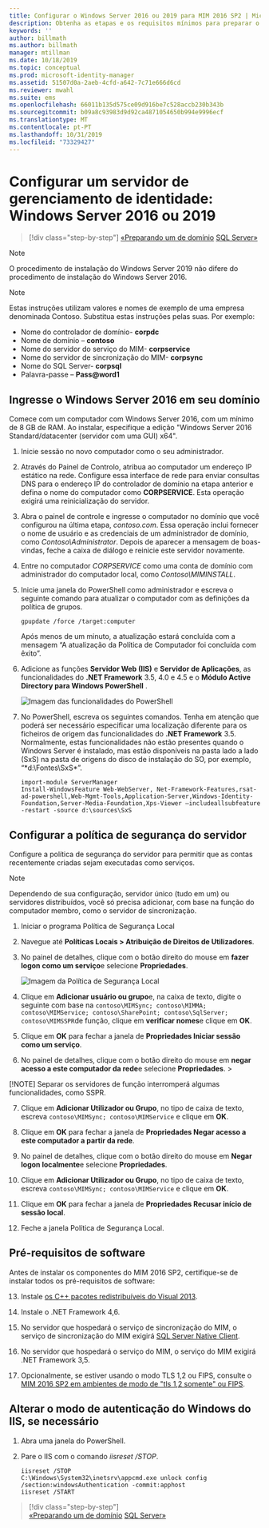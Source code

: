 ```yaml
---
title: Configurar o Windows Server 2016 ou 2019 para MIM 2016 SP2 | Microsoft Docs
description: Obtenha as etapas e os requisitos mínimos para preparar o Windows Server 2016 ou 2019 para trabalhar com o MIM 2016 SP2.
keywords: ''
author: billmath
ms.author: billmath
manager: mtillman
ms.date: 10/18/2019
ms.topic: conceptual
ms.prod: microsoft-identity-manager
ms.assetid: 51507d0a-2aeb-4cfd-a642-7c71e666d6cd
ms.reviewer: mwahl
ms.suite: ems
ms.openlocfilehash: 66011b135d575ce09d916be7c528accb230b343b
ms.sourcegitcommit: b09a8c93983d9d92ca4871054650b994e9996ecf
ms.translationtype: MT
ms.contentlocale: pt-PT
ms.lasthandoff: 10/31/2019
ms.locfileid: "73329427"
---
```

# <a name="set-up-an-identity-management-server-windows-server-2016-or-2019"></a>Configurar um servidor de gerenciamento de identidade: Windows Server 2016 ou 2019

> [!div class="step-by-step"]
> [«Preparando um
> de domínio](preparing-domain.md) [SQL Server»](prepare-server-sql2016.md)
> 

> [!NOTE]
O procedimento de instalação do Windows Server 2019 não difere do procedimento de instalação do Windows Server 2016.


> [!NOTE]
> Estas instruções utilizam valores e nomes de exemplo de uma empresa denominada Contoso. Substitua estas instruções pelas suas. Por exemplo:
> - Nome do controlador de domínio- **corpdc**
> - Nome de domínio – **contoso**
> - Nome do servidor do serviço do MIM- **corpservice**
> - Nome do servidor de sincronização do MIM- **corpsync**
> - Nome do SQL Server- **corpsql**
> - Palavra-passe – <strong>Pass@word1</strong>

## <a name="join-windows-server-2016-to-your-domain"></a>Ingresse o Windows Server 2016 em seu domínio

Comece com um computador com Windows Server 2016, com um mínimo de 8 GB de RAM. Ao instalar, especifique a edição "Windows Server 2016 Standard/datacenter (servidor com uma GUI) x64".

1. Inicie sessão no novo computador como o seu administrador.

2. Através do Painel de Controlo, atribua ao computador um endereço IP estático na rede. Configure essa interface de rede para enviar consultas DNS para o endereço IP do controlador de domínio na etapa anterior e defina o nome do computador como **CORPSERVICE**.  Esta operação exigirá uma reinicialização do servidor.

3. Abra o painel de controle e ingresse o computador no domínio que você configurou na última etapa, *contoso.com*.  Essa operação inclui fornecer o nome de usuário e as credenciais de um administrador de domínio, como *Contoso\Administrator*.  Depois de aparecer a mensagem de boas-vindas, feche a caixa de diálogo e reinicie este servidor novamente.

4. Entre no computador *CORPSERVICE* como uma conta de domínio com administrador do computador local, como *Contoso\MIMINSTALL*.


5. Inicie uma janela do PowerShell como administrador e escreva o seguinte comando para atualizar o computador com as definições da política de grupos.

    ```
    gpupdate /force /target:computer
    ```

    Após menos de um minuto, a atualização estará concluída com a mensagem “A atualização da Política de Computador foi concluída com êxito”.

6. Adicione as funções **Servidor Web (IIS)** e **Servidor de Aplicações**, as funcionalidades do **.NET Framework** 3.5, 4.0 e 4.5 e o **Módulo Active Directory para Windows PowerShell** .

    ![Imagem das funcionalidades do PowerShell](media/MIM-DeployWS2.png)

7. No PowerShell, escreva os seguintes comandos. Tenha em atenção que poderá ser necessário especificar uma localização diferente para os ficheiros de origem das funcionalidades do **.NET Framework** 3.5. Normalmente, estas funcionalidades não estão presentes quando o Windows Server é instalado, mas estão disponíveis na pasta lado a lado (SxS) na pasta de origens do disco de instalação do SO, por exemplo, “*d:\Fontes\SxS\*”.

    ```
    import-module ServerManager
    Install-WindowsFeature Web-WebServer, Net-Framework-Features,rsat-ad-powershell,Web-Mgmt-Tools,Application-Server,Windows-Identity-Foundation,Server-Media-Foundation,Xps-Viewer –includeallsubfeature -restart -source d:\sources\SxS
    ```

## <a name="configure-the-server-security-policy"></a>Configurar a política de segurança do servidor

Configure a política de segurança do servidor para permitir que as contas recentemente criadas sejam executadas como serviços.
> [!NOTE] 
> Dependendo de sua configuração, servidor único (tudo em um) ou servidores distribuídos, você só precisa adicionar, com base na função do computador membro, como o servidor de sincronização. 

1. Iniciar o programa Política de Segurança Local

2. Navegue até **Políticas Locais > Atribuição de Direitos de Utilizadores**.

3. No painel de detalhes, clique com o botão direito do mouse em **fazer logon como um serviço**e selecione **Propriedades**.

    ![Imagem da Política de Segurança Local](media/MIM-DeployWS3.png)

4. Clique em **Adicionar usuário ou grupo**e, na caixa de texto, digite o seguinte com base na `contoso\MIMSync; contoso\MIMMA; contoso\MIMService; contoso\SharePoint; contoso\SqlServer; contoso\MIMSSPR`de função, clique em **verificar nomes**e clique em **OK**.

5. Clique em **OK** para fechar a janela de **Propriedades Iniciar sessão como um serviço**.

6.  No painel de detalhes, clique com o botão direito do mouse em **negar acesso a este computador da rede**e selecione **Propriedades**. >

[!NOTE] Separar os servidores de função interromperá algumas funcionalidades, como SSPR.

7. Clique em **Adicionar Utilizador ou Grupo**, no tipo de caixa de texto, escreva `contoso\MIMSync; contoso\MIMService` e clique em **OK**.

8. Clique em **OK** para fechar a janela de **Propriedades Negar acesso a este computador a partir da rede**.

9. No painel de detalhes, clique com o botão direito do mouse em **Negar logon localmente**e selecione **Propriedades**.

10. Clique em **Adicionar Utilizador ou Grupo**, no tipo de caixa de texto, escreva `contoso\MIMSync; contoso\MIMService` e clique em **OK**.

11. Clique em **OK** para fechar a janela de **Propriedades Recusar início de sessão local**.

12. Feche a janela Política de Segurança Local.

## <a name="software-prerequisites"></a>Pré-requisitos de software

Antes de instalar os componentes do MIM 2016 SP2, certifique-se de instalar todos os pré-requisitos de software:

13. Instale [os C++ pacotes redistribuíveis do Visual 2013](https://www.microsoft.com/download/details.aspx?id=40784).

14. Instale o .NET Framework 4,6.

15. No servidor que hospedará o serviço de sincronização do MIM, o serviço de sincronização do MIM exigirá [SQL Server Native Client](https://www.microsoft.com/download/details.aspx?id=50402).

16. No servidor que hospedará o serviço do MIM, o serviço do MIM exigirá .NET Framework 3,5.

17. Opcionalmente, se estiver usando o modo TLS 1,2 ou FIPS, consulte o [MIM 2016 SP2 em ambientes de modo de "tls 1,2 somente" ou FIPS](preparing-tls.md).

## <a name="change-the-iis-windows-authentication-mode-if-needed"></a>Alterar o modo de autenticação do Windows do IIS, se necessário

1.  Abra uma janela do PowerShell.

2.  Pare o IIS com o comando *iisreset /STOP*.

    ```
    iisreset /STOP
    C:\Windows\System32\inetsrv\appcmd.exe unlock config /section:windowsAuthentication -commit:apphost
    iisreset /START
    ```

> [!div class="step-by-step"]  
> [«Preparando um
> de domínio](preparing-domain.md) [SQL Server»](prepare-server-sql2016.md)
